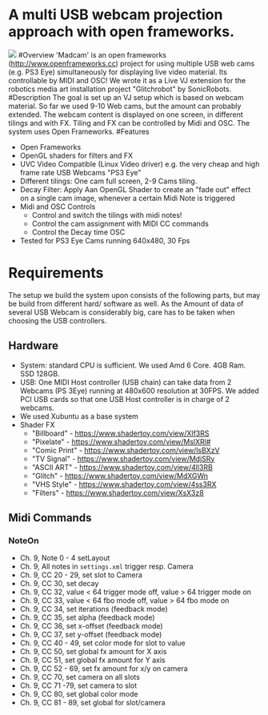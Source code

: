 A multi USB webcam projection approach with open frameworks.
=====
![](http://i.imgur.com/XDPpcQx.jpg)
#Overview
'Madcam' is an open frameworks (http://www.openframeworks.cc) project for using multiple USB web cams (e.g. PS3 Eye) simultaneously for displaying live video material. Its controllable by MIDI and OSC! We wrote it as a Live VJ extension for the robotics media art installation project "Glitchrobot" by SonicRobots.
#Description
The goal is set up an VJ setup which is based on webcam material. So far we used 9-10 Web cams, but the amount can probably extended. The webcam content is displayed on one screen, in different tilings and with FX. Tiling and FX can be controlled by Midi and OSC. The system uses Open Frameworks.
#Features
- Open Frameworks
- OpenGL shaders for filters and FX
- UVC Video Compatible (Linux Video driver) e.g. the very cheap and high frame rate USB Webcams "PS3 Eye"
- Different tilings: One cam full screen, 2-9 Cams tiling.
- Decay Filter: Apply Aan OpenGL Shader to create an "fade out" effect on a single cam image, whenever a certain Midi Note is triggered
- Midi and OSC Controls
  - Control and switch the tilings with midi notes!
  - Control the cam assignment with MIDI CC commands
  - Control the Decay time OSC
-  Tested for PS3 Eye Cams running 640x480, 30 Fps
# Requirements 
The setup we build the system upon consists of the following parts, but may be build from different hard/ software as well. As the Amount of data of several USB Webcam is considerably big, care has to be taken when choosing the USB controllers.
## Hardware
- System: standard CPU is sufficient. We used Amd 6 Core. 4GB Ram. SSD 128GB.
- USB: One MIDI Host controller (USB chain) can take data from 2 Webcams (PS 3Eye) running at 480x600 resolution at 30FPS. We added PCI USB cards so that one USB Host controller is in charge of 2 webcams.  
- We used Xubuntu as a base system
- Shader FX
  - "Billboard"   - https://www.shadertoy.com/view/Xlf3RS
  - "Pixelate"    - https://www.shadertoy.com/view/MslXRl#
  - "Comic Print" - https://www.shadertoy.com/view/lsBXzV
  - "TV Signal"   - https://www.shadertoy.com/view/MdjSRy
  - "ASCII ART"   - https://www.shadertoy.com/view/4ll3RB
  - "Glitch"      - https://www.shadertoy.com/view/MdXGWn
  - "VHS Style"   - https://www.shadertoy.com/view/4ss3RX
  - "Filters"     - https://www.shadertoy.com/view/XsX3z8
  
## Midi Commands

### NoteOn

* Ch. 9, Note 0 - 4 setLayout
* Ch. 9, All notes in `settings.xml` trigger resp. Camera
* Ch. 9, CC 20 - 29, set slot to Camera
* Ch. 9, CC 30, set decay
* Ch. 9, CC 32, value < 64 trigger mode off, value > 64 trigger mode on
* Ch. 9, CC 33, value < 64 fbo mode off, value > 64 fbo mode on
* Ch. 9, CC 34, set iterations (feedback mode) 
* Ch. 9, CC 35, set alpha (feedback mode)
* Ch. 9, CC 36, set x-offset (feedback mode)
* Ch. 9, CC 37, set y-offset (feedback mode)
* Ch. 9, CC 40 - 49, set color mode for slot to value
* Ch. 9, CC 50, set global fx amount for X axis
* Ch. 9, CC 51, set global fx amount for Y axis
* Ch. 9, CC 52 - 69, set fx amount for x/y on camera
* Ch. 9, CC 70, set camera on all slots
* Ch. 9, CC 71 -79, set camera to slot
* Ch. 9, CC 80, set global color mode  
* Ch. 9, CC 81 - 89, set global for slot/camera

